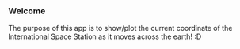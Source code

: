 ### Welcome ###

The purpose of this app is to show/plot the current coordinate of the International Space Station as it moves across the earth! :D
